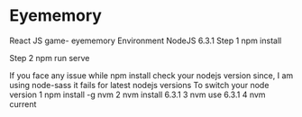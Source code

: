 # Eyememory
React JS game- eyememory
Environment
NodeJS 6.3.1
Step 1
npm install

Step 2
npm run serve


If you face any issue while npm install check your nodejs version since, I am using node-sass it fails for latest nodejs versions
To switch your node version
1 npm install -g nvm
2 nvm install 6.3.1
3 nvm use 6.3.1
4 nvm current
